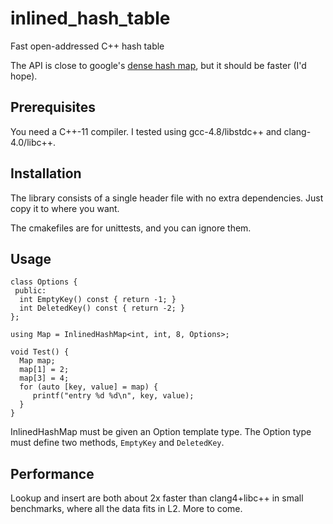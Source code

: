 # inlined_hash_table

Fast open-addressed C++ hash table

The API is close to
google's
[dense hash map](http://goog-sparsehash.sourceforge.net/doc/dense_hash_map.html),
but it should be faster (I'd hope).

## Prerequisites

You need a C++-11 compiler. I tested using gcc-4.8/libstdc++ and clang-4.0/libc++.

## Installation

The library consists of a single header file with no extra dependencies. Just
copy it to where you want.

The cmakefiles are for unittests, and you can ignore them.

## Usage

```
class Options {
 public:
  int EmptyKey() const { return -1; }
  int DeletedKey() const { return -2; }
};

using Map = InlinedHashMap<int, int, 8, Options>;

void Test() {
  Map map;
  map[1] = 2;
  map[3] = 4;
  for (auto [key, value] = map) {
     printf("entry %d %d\n", key, value);
  }
}
```

InlinedHashMap must be given an Option template type. The Option type must define two methods,
`EmptyKey` and `DeletedKey`.


## Performance

Lookup and insert are both about 2x faster than clang4+libc++ in small
benchmarks, where all the data fits in L2. More to come.
